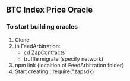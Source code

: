 ## BTC Index Price Oracle 
### To start building oracles
1. Clone
2. in FeedArbitration:
    - cd ZapContracts
    - truffle migrate (specify network) 
3. npm link {localtion of FeedArbitration folder}
4. Start creating : require("zapsdk)
 